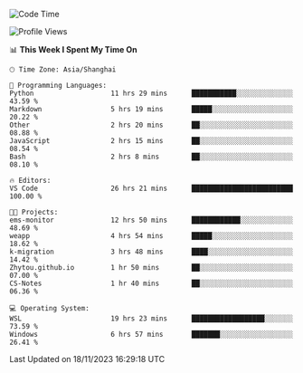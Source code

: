 <!--START_SECTION:waka-->
![Code Time](http://img.shields.io/badge/Code%20Time-1%2C379%20hrs%2058%20mins-blue)

![Profile Views](http://img.shields.io/badge/Profile%20Views-0-blue)

📊 **This Week I Spent My Time On** 

```text
🕑︎ Time Zone: Asia/Shanghai

💬 Programming Languages: 
Python                   11 hrs 29 mins      ███████████░░░░░░░░░░░░░░   43.59 % 
Markdown                 5 hrs 19 mins       █████░░░░░░░░░░░░░░░░░░░░   20.22 % 
Other                    2 hrs 20 mins       ██░░░░░░░░░░░░░░░░░░░░░░░   08.88 % 
JavaScript               2 hrs 15 mins       ██░░░░░░░░░░░░░░░░░░░░░░░   08.54 % 
Bash                     2 hrs 8 mins        ██░░░░░░░░░░░░░░░░░░░░░░░   08.10 % 

🔥 Editors: 
VS Code                  26 hrs 21 mins      █████████████████████████   100.00 % 

🐱‍💻 Projects: 
ems-monitor              12 hrs 50 mins      ████████████░░░░░░░░░░░░░   48.69 % 
weapp                    4 hrs 54 mins       █████░░░░░░░░░░░░░░░░░░░░   18.62 % 
k-migration              3 hrs 48 mins       ████░░░░░░░░░░░░░░░░░░░░░   14.42 % 
Zhytou.github.io         1 hr 50 mins        ██░░░░░░░░░░░░░░░░░░░░░░░   07.00 % 
CS-Notes                 1 hr 40 mins        ██░░░░░░░░░░░░░░░░░░░░░░░   06.36 % 

💻 Operating System: 
WSL                      19 hrs 23 mins      ██████████████████░░░░░░░   73.59 % 
Windows                  6 hrs 57 mins       ███████░░░░░░░░░░░░░░░░░░   26.41 % 
```


 Last Updated on 18/11/2023 16:29:18 UTC
<!--END_SECTION:waka-->